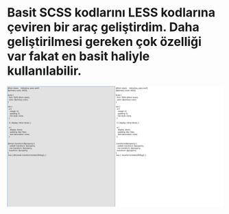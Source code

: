 # Basit SCSS kodlarını LESS kodlarına çeviren bir araç geliştirdim. Daha geliştirilmesi gereken çok özelliği var fakat en basit haliyle kullanılabilir.
![SCSS2LESS](./scss2less.png)